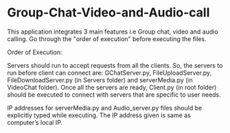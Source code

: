 # Group-Chat-Video-and-Audio-call
This application integrates 3 main features i.e Group chat, video and audio calling. Go through the "order of execution" before executing the files.


Order of Execution:

Servers should run to accept requests from all the clients. So, the servers to run before client can connect are: GChatServer.py, FileUploadServer.py, FileDownloadServer.py (in Servers folder) and serverMedia.py (in VideoChat folder).
Once all the servers are ready, Client.py (in root folder) should be executed to connect with servers that are specific to user needs.

IP addresses for serverMedia.py and Audio_server.py files should be explicitly typed while executing. The IP address given is same as computer’s local IP.


